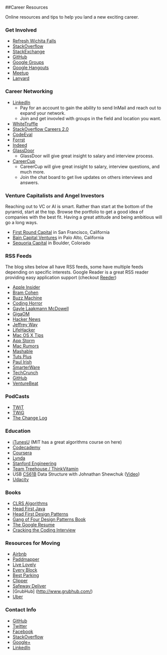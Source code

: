 ##Career Resources

Online resources and tips to help you land a new exciting career.

### Get Involved
+ [Refresh Wichita Falls](http://refreshwichitafalls.com/)
+ [StackOverflow](http://stackoverflow.com/)
+ [StackExchange](http://stackexchange.com/sites)
+ [GitHub](https://github.com/)
+ [Google Groups](https://groups.google.com/forum/?fromgroups#!overview)
+ [Google Hangouts](http://www.google.com/+/learnmore/hangouts/)
+ [Meetup](http://www.meetup.com/)
+ [Lanyard](http://lanyrd.com/)

### Career Networking
+ [LinkedIn](http://www.linkedin.com/)
  - Pay for an account to gain the ability to send InMail and reach out to expand your network.
  - Join and get invovled with groups in the field and location you want.
+ [WhiteTruffle](https://www.whitetruffle.com)
+ [StackOverflow Careers 2.0](http://careers.stackoverflow.com/)
+ [CodeEval](http://codeeval.com/)
+ [Forrst](https://forrst.com)
+ [Indeed](http://www.indeed.com/)
+ [GlassDoor](http://www.glassdoor.com/index.htm)
  - GlassDoor will give great insight to salary and interview process.
+ [CareerCup](http://www.careercup.com/)
  - CareerCup will give great insight to salary, interview questions, and much more.
  - Join the chat board to get live updates on others interviews and answers.

### Venture Capitalists and Angel Investors
Reaching out to VC or AI is smart.
Rather than start at the bottom of the pyramid, start at the top.
Browse the portfolio to get a good idea of companies with the best fit.
Having a great attitude and being ambitious will go a long ways.
+ [First Round Capital](http://www.firstround.com/portfolio/) in San Francisco, California
+ [Bain Capital Ventures](http://www.baincapitalventures.com/portfolio/) in Palo Alto, California
+ [Sequoria Capital](http://www.sequoiacap.com/us) in Boulder, Colorado

### RSS Feeds
The blog sites below all have RSS feeds, some have multiple feeds depending on specific interests.
Google Reader is a great RSS reader providing easy application support (checkout [Reeder](http://reederapp.com/))
+ [Apple Insider](http://www.appleinsider.com/)
+ [Bram Cohen](http://bramcohen.livejournal.com/)
+ [Buzz Machine](http://buzzmachine.com/)
+ [Coding Horror](http://www.codinghorror.com/blog/)
+ [Gayle Laakmann McDowell](http://www.technologywoman.com/)
+ [GigaOM](http://gigaom.com/)
+ [Hacker News](http://news.ycombinator.com/)
+ [Jeffrey Way](http://jeffrey-way.com/)
+ [LifeHacker](http://lifehacker.com/)
+ [Mac OS X Tips](http://www.macosxtips.co.uk/)
+ [App Storm](http://appstorm.net/)
+ [Mac Rumors](http://www.macrumors.com/)
+ [Mashable](http://mashable.com/)
+ [Tuts Plus](http://tutsplus.com/)
+ [Paul Irish](http://paulirish.com/)
+ [SmarterWare](http://smarterware.org/)
+ [TechCrunch](http://techcrunch.com/)
+ [GitHub](https://github.com/blog)
+ [VentureBeat](http://venturebeat.com/)

### PodCasts
+ [TWiT](http://twit.tv/twit)
+ [TWiG](http://twit.tv/twig)
+ [The Change Log](http://thechangelog.com/)

### Education
+ [iTunesU](http://www.apple.com/education/itunes-u/) (MIT has a great algorithms course on here)
+ [Codecademy](http://www.codecademy.com/#!/exercises/0)
+ [Coursera](https://www.coursera.org/)
+ [Lynda](http://www.lynda.com/)
+ [Stanford Engineering](http://see.stanford.edu/see/courses.aspx)
+ [Team Treehouse / ThinkVitamin](https://teamtreehouse.com/)
+ USB [CS61B](http://www.cs.berkeley.edu/~jrs/61bf06/) Data Structure with Johnathan Shewchuk ([Video](http://www.youtube.com/playlist?list=PLBB2FC97598A3B254))
+ [Udacity](http://www.udacity.com/)

### Books
+ [CLRS Algorithms](http://www.amazon.com/Introduction-Algorithms-Thomas-H-Cormen/dp/0262033844)
+ [Head First Java](http://www.amazon.com/Head-First-Java-Kathy-Sierra/dp/0596009208/ref=sr_1_1?s=books&ie=UTF8&qid=1338232638&sr=1-1)
+ [Head First Design Patterns](http://www.amazon.com/First-Design-Patterns-Elisabeth-Freeman/dp/0596007124/ref=sr_1_1?s=books&ie=UTF8&qid=1338232662&sr=1-1)
+ [Gang of Four Design Patterns Book](http://www.amazon.com/dp/0201633612/?tag=stackoverfl08-20)
+ [The Google Resume](http://www.amazon.com/The-Google-Resume-Prepare-Microsoft/dp/0470927623/ref=sr_1_1?ie=UTF8&qid=1338233487&sr=8-1)
+ [Cracking the Coding Interview](http://www.amazon.com/Cracking-Coding-Interview-Programming-Questions/dp/098478280X/ref=sr_1_1?s=books&ie=UTF8&qid=1338233502&sr=1-1)

### Resources for Moving
+ [Airbnb](http://www.airbnb.com/)
+ [Paddmapper](http://www.padmapper.com/)
+ [Live Lovely](http://livelovely.com/search)
+ [Every Block](http://www.everyblock.com/)
+ [Best Parking](http://www.bestparking.com/)
+ [Clipper](https://www.clippercard.com/ClipperWeb/index.do)
+ [Safeway Deliver](http://shop.safeway.com/superstore/default.asp?brandid=1&page=corphome)
+ [GrubHub] (http://www.grubhub.com/)
+ [Uber](https://www.uber.com/)

### Contact Info
+ [GitHub](https://github.com/jjNford)
+ [Twitter](https://twitter.com/#!/jjNford)
+ [Facebook](http://www.facebook.com/jj.n.ford)
+ [StackOverflow](http://stackoverflow.com/users/909651/jjnford)
+ [Google+](https://plus.google.com/u/0/114206276186375738163/posts)
+ [LinkedIn](http://www.linkedin.com/in/jjnford)